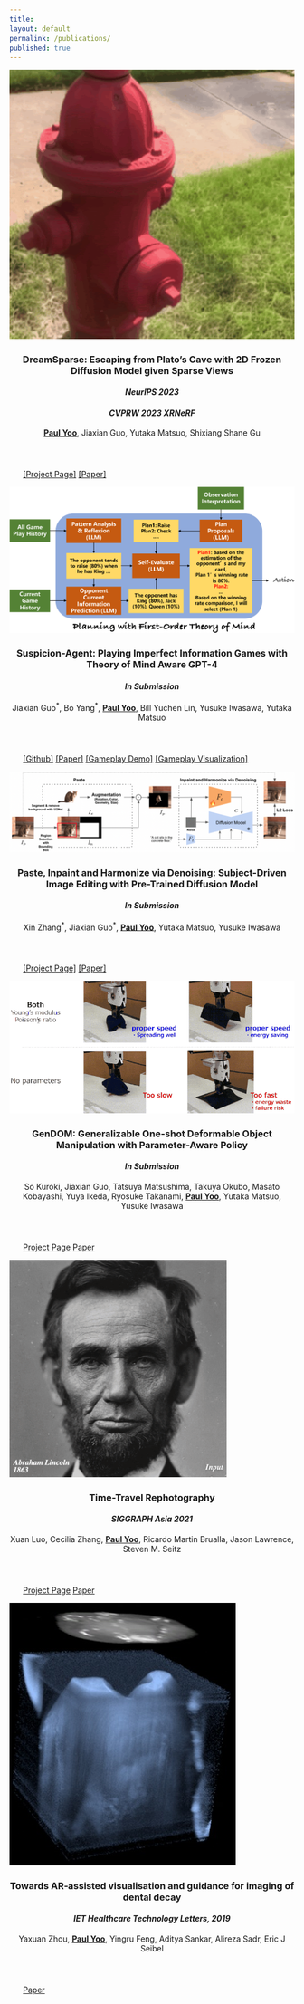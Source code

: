 ```yaml
---
title:
layout: default
permalink: /publications/
published: true
---
```


<head>
<link rel="stylesheet" href="publication_style.css">
</head>

<section id = "publication-list">
				<div class="inner">
						<div class="row">
							<div class="4u 6u(medium) 12u$(small)">
								<span class="image fit">
									<img src="../assets/images/dreamsparse_thumbnail.gif">
								</span>
							</div>
							<div class="8u 6u$(medium) 12u$(small)">
								<header>
									<h3 class="paper-title">DreamSparse: Escaping from Plato’s Cave with 2D Frozen Diffusion Model given Sparse Views</h3>
		            				<h4><em>NeurIPS 2023</em></h4>
									<h4><em>CVPRW 2023 XRNeRF</em></h4>
		               				<p class="author">
		          						<b><u>Paul Yoo</u></b>,
										Jiaxian Guo,
										Yutaka Matsuo,
										Shixiang Shane Gu
									</p>
								</header>
								<ul>
			               			<a class="button alt" href="https://sites.google.com/view/dreamsparse-webpage" target="_blank">[Project Page]</a>
			               			<a class="button" href="https://arxiv.org/abs/2306.03414" target="_blank">[Paper]</a>
								</ul>
							</div>	
						</div>
					</div>
				<div class="inner">
						<div class="row">
							<div class="8u 6u(medium) 12u$(small)">
								<span class="image fit">
									<img src="../assets/images/suspicion_agent_thumbnail.png">
								</span>
							</div>
							<div class="8u 6u$(medium) 12u$(small)">
								<header>
									<h3 class="paper-title">Suspicion-Agent: Playing Imperfect Information Games with Theory of Mind Aware GPT-4
									</h3>
		            				<h4><em>In Submission</em></h4>
		               				<p class="author">
		          						 Jiaxian Guo<sup>*</sup>, Bo Yang<sup>*</sup>, <b><u>Paul Yoo</u></b>, Bill Yuchen Lin, Yusuke Iwasawa, Yutaka Matsuo
									</p>
								</header>
								<ul>
			               			<a class="button alt" href="https://github.com/CR-Gjx/Suspicion-Agent" target="_blank">[Github]</a>
			               			<a class="button" href="" target="_blank">[Paper]</a>
									<a class="button" href="https://huggingface.co/spaces/cr7-gjx/Suspicion-Agent-Demo" target="_blank">[Gameplay Demo]</a>
									<a class="button" href="https://huggingface.co/spaces/cr7-gjx/Suspicion-Agent-Data-Visualization" target="_blank">[Gameplay Visualization]</a>
								</ul>
							</div>	
						</div>
					</div>
				<div class="inner">
						<div class="row">
							<div class="4u 6u(medium) 12u$(small)">
								<span class="image fit">
									<img src="../assets/images/phd_thumbnail.png">
								</span>
							</div>
							<div class="8u 6u$(medium) 12u$(small)">
								<header>
									<h3 class="paper-title">Paste, Inpaint and Harmonize via Denoising: Subject-Driven Image Editing with Pre-Trained Diffusion Model</h3>
		            				<h4><em>In Submission</em></h4>
		               				<p class="author">
									Xin Zhang<sup>*</sup>, Jiaxian Guo<sup>*</sup>,
									<b><u>Paul Yoo</u></b>, Yutaka Matsuo, Yusuke Iwasawa
		          					</p>
								</header>
								<ul>
			               			<a class="button alt" href="https://sites.google.com/view/phd-demo-page" target="_blank">[Project Page]</a>
			               			<a class="button" href="https://arxiv.org/abs/2306.07596" target="_blank">[Paper]</a>
								</ul>
							</div>	
						</div>
					</div>
				<div class="inner">
						<div class="row">
							<div class="4u 6u(medium) 12u$(small)">
								<span class="image fit">
									<img src="../assets/images/gendom_thumbnail.gif">
								</span>
							</div>
							<div class="8u 6u$(medium) 12u$(small)">
								<header>
									<h3 class="paper-title">GenDOM: Generalizable One-shot Deformable Object Manipulation with Parameter-Aware Policy</h3>
		            				<h4><em>In Submission</em></h4>
		               				<p class="author">
		          					So Kuroki, Jiaxian Guo, Tatsuya Matsushima, Takuya Okubo, Masato Kobayashi, Yuya Ikeda, Ryosuke Takanami, <b><u>Paul Yoo</u></b>, Yutaka Matsuo, Yusuke Iwasawa
									</p>
								</header>
								<ul>
			               			<a class="button alt" href="https://sites.google.com/view/gendom/home" target="_blank">Project Page</a>
			               			<a class="button" href="https://arxiv.org/abs/2309.09051" target="_blank">Paper</a>
								</ul>
							</div>
						</div>
					</div>
				<!-- <div class="item-alt"> -->
					<div class="inner">
						<div class="row">
							<div class="4u 6u(medium) 12u$(small)">
								<span class="image fit">
									<img src="../assets/images/time_travel_rephotography_thumbnail.gif">
								</span>
							</div>
							<div class="8u 6u$(medium) 12u$(small)">
								<header>
									<h3 class="paper-title">Time-Travel Rephotography</h3>
		            				<h4><em>SIGGRAPH Asia 2021</em></h4>
		               				<p class="author">
		          						Xuan Luo,
		          						Cecilia Zhang,
		          						<b><u>Paul Yoo</u></b>,
			           					Ricardo Martin Brualla,
			           					Jason Lawrence,
			           					Steven M. Seitz</p>
								</header>
								<ul>
			               			<a class="button alt" href="http://time-travel-rephotography.github.io" target="_blank">Project Page</a>
			               			<a class="button" href="https://arxiv.org/abs/2012.12261" target="_blank">Paper</a>
								</ul>
							</div>	
						</div>
					</div>
				<!-- </div> -->
					<div class="inner">
						<div class="row">
							<div class="4u 6u(medium) 12u$(small)">
								<span class="image fit">
									<img src="../assets/images/dental_imaging_thumbnail.jpg">
								</span>
							</div>
							<div class="8u 6u$(medium) 12u$(small)">
								<header>
									<h3 class="paper-title">Towards AR‐assisted visualisation and guidance for imaging of dental decay</h3>
		            				<h4><em>IET Healthcare Technology Letters, 2019</em></h4>
		               				<p class="author">
	               					 Yaxuan Zhou, <b><u>Paul Yoo</u></b>, Yingru Feng, Aditya Sankar, Alireza Sadr, Eric J Seibel
		               				</p>
								</header>
								<ul>
			               			<a class="button" href="https://www.ncbi.nlm.nih.gov/pmc/articles/PMC6952244/" target="_blank">Paper</a>
								</ul>
							</div>	
						</div>
					</div>
				
